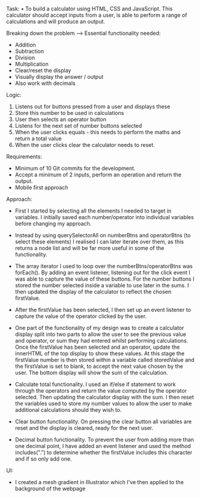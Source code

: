 Task:
• To build a calculator using HTML, CSS and JavaScript. This calculator should accept inputs from a user, is able to perform a range of calculations and will produce an output.


Breaking down the problem --> Essential functionality needed:

- Addition
- Subtraction
- Division
- Multiplication
- Clear/reset the display
- Visually display the answer / output
- Also work with decimals


Logic:
1. Listens out for buttons pressed from a user and displays these
2. Store this number to be used in calculations
3. User then selects an operator button
4. Listens for the next set of number buttons selected
5. When the user clicks equals - this needs to perform the maths and return a total value
6. When the user clicks clear the calculator needs to reset.


Requirements:
- Minimum of 10 Git commits for the development.
- Accept a minimum of 2 inputs, perform an operation and return the output.
- Mobile first approach



Approach:
- First I started by selecting all the elements I needed to target in variables. I initially saved each number/operator into individual variables before changing my approach.


- Instead by using querySelectorAll on numberBtns and operatorBtns (to select these elements) I realised I can later iterate over them, as this returns a node list and will be far more useful in some of the functionality.


- The array iterator I used to loop over the numberBtns/operatorBtns was forEach(). By adding an event listener, listening out for the click event I was able to capture the value of these buttons. 
For the number buttons I stored the number selected inside a variable to use later in the sums. I then updated the display of the calculator to reflect the chosen firstValue.


- After the firstValue has been selected, I then set up an event listener to capture the value of the operator clicked by the user.   


- One part of the functionality of my design was to create a calculator display split into two parts to allow the user to see the previous value and operator, or sum they had entered whilst performing calculations. 
Once the firstValue has been selected and an operator, update the innerHTML of the top display to show these values. At this stage the firstValue number is then stored within a variable called storedValue and the firstValue is set to blank, to accept the next value chosen by the user.
The bottom display will show the sum of the calculation.


- Calculate total functionality.
I used an if/else if statement to work through the operators and return the value computed by the operator selected. Then updating the calculator display with the sum. I then reset the variables used to store my number values to allow the user to make additional calculations should they wish to.


- Clear button functionality.
On pressing the clear button all variables are reset and the display is cleared, ready for the next user.


- Decimal button functionality. 
To prevent the user from adding more than one decimal point, I have added an event listener and used the method includes(".") to determine whether the firstValue includes this character and if so only add one.


UI:
- I created a mesh gradient in Illustrator which I've then applied to the background of the webpage